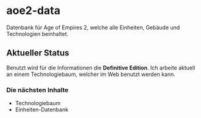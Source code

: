 # aoe2-data
Datenbank für Age of Empires 2, welche alle Einheiten, Gebäude und Technologien beinhaltet.

## Aktueller Status
Benutzt wird für die Informationen die **Definitive Edition**.
Ich arbeite aktuell an einem Technologiebaum, welcher im Web benutzt werden kann.

### Die nächsten Inhalte
* Technologiebaum
* Einheiten-Datenbank
